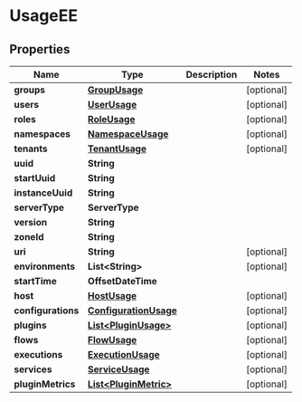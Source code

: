 

# UsageEE


## Properties

| Name | Type | Description | Notes |
|------------ | ------------- | ------------- | -------------|
|**groups** | [**GroupUsage**](GroupUsage.md) |  |  [optional] |
|**users** | [**UserUsage**](UserUsage.md) |  |  [optional] |
|**roles** | [**RoleUsage**](RoleUsage.md) |  |  [optional] |
|**namespaces** | [**NamespaceUsage**](NamespaceUsage.md) |  |  [optional] |
|**tenants** | [**TenantUsage**](TenantUsage.md) |  |  [optional] |
|**uuid** | **String** |  |  |
|**startUuid** | **String** |  |  |
|**instanceUuid** | **String** |  |  |
|**serverType** | **ServerType** |  |  |
|**version** | **String** |  |  |
|**zoneId** | **String** |  |  |
|**uri** | **String** |  |  [optional] |
|**environments** | **List&lt;String&gt;** |  |  [optional] |
|**startTime** | **OffsetDateTime** |  |  |
|**host** | [**HostUsage**](HostUsage.md) |  |  [optional] |
|**configurations** | [**ConfigurationUsage**](ConfigurationUsage.md) |  |  [optional] |
|**plugins** | [**List&lt;PluginUsage&gt;**](PluginUsage.md) |  |  [optional] |
|**flows** | [**FlowUsage**](FlowUsage.md) |  |  [optional] |
|**executions** | [**ExecutionUsage**](ExecutionUsage.md) |  |  [optional] |
|**services** | [**ServiceUsage**](ServiceUsage.md) |  |  [optional] |
|**pluginMetrics** | [**List&lt;PluginMetric&gt;**](PluginMetric.md) |  |  [optional] |



